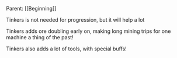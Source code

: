 Parent: [[Beginning]]

Tinkers is not needed for progression, but it will help a lot

Tinkers adds ore doubling early on, making long mining trips for one machine a thing of the past!

Tinkers also adds a lot of tools, with special buffs! 
